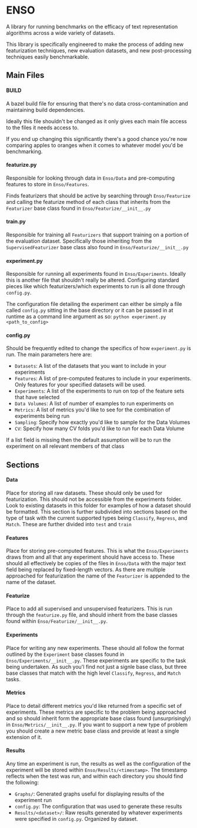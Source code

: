 # ENSO #
A library for running benchmarks on the efficacy of text representation algorithms across a wide variety of datasets.

This library is specifically engineered to make the process of adding new featurization techniques, new evaluation
datasets, and new post-processing techniques easily benchmarkable.

## Main Files ##
#### BUILD ####
A bazel build file for ensuring that there's no data cross-contamination and maintaining build dependencies.

Ideally this file shouldn't be changed as it only gives each main file access to the files it needs access to.

If you end up changing this significantly there's a good chance you're now comparing apples to oranges when it comes
to whatever model you'd be benchmarking.
#### featurize.py ####
Responsible for looking through data in `Enso/Data` and pre-computing features to store in `Enso/Features`.

Finds featurizers that should be active by searching through `Enso/Featurize` and calling the featurize method of
each class that inherits from the `Featurizer` base class found in `Enso/Featurize/__init__.py`
#### train.py ####
Responsible for training all `Featurizers` that support training on a portion of the evaluation dataset. Specifically those
inheriting from the `SupervisedFeaturizer` base class also found in `Enso/Featurize/__init__.py`
#### experiment.py ####
Responsible for running all experiments found in `Enso/Experiments`. Ideally this is another file that shouldn't really be
altered. Configuring standard pieces like which featurizers/which experiments to run is all done through `config.py`.

The configuration file detailing the experiment can either be simply a file called `config.py` sitting in the base directory
or it can be passed in at runtime as a command line argument as so: `python experiment.py <path_to_config>`
#### config.py ####
Should be frequently edited to change the specifics of how `experiment.py` is run. The main parameters here are:
 - `Datasets`: A list of the datasets that you want to include in your experiments
 - `Features`: A list of pre-computed features to include in your experiments. Only features for your specified datasets will be used.
 - `Experiments`: A list of the experiments to run on top of the feature sets that have selected
 - `Data Volumes`: A list of number of examples to run experiments on
 - `Metrics`: A list of metrics you'd like to see for the combination of experiments being run
 - `Sampling`: Specify how exactly you'd like to sample for the Data Volumes
 - `CV`: Specify how many CV folds you'd like to run for each Data Volume

If a list field is missing then the default assumption will be to run the experiment on all relevant members of that class


## Sections ##
#### Data ####
Place for storing all raw datasets. These should only be used for featurization. This should not be accessible from the
experiments folder. Look to existing datasets in this folder for examples of how a dataset should be formatted. This
section is further subdivided into sections based on the type of task with the current supported types being `Classify`,
`Regress`, and `Match`. These are further divided into `test` and `train`
#### Features ####
Place for storing pre-computed features. This is what the `Enso/Experiments` draws from and all that any experiment should
have access to. These should all effectively be copies of the files in `Enso/Data` with the major text field being replaced
by fixed-length vectors. As there are multiple approached for featurization the name of the `Featurizer` is appended to
the name of the dataset.
#### Featurize ####
Place to add all supervised and unsupervised featurizers. This is run through the `featurize.py` file, and should inherit
from the base classes found within `Enso/Featurize/__init__.py`.
#### Experiments ####
Place for writing any new experiments. These should all follow the format outlined by the `Experiment` base classes found
in `Enso/Experiments/__init__.py`. These experiments are specific to the task being undertaken. As such you'l find not just
a signle base class, but three base classes that match with the high level `Classify`, `Regress`, and `Match` tasks.
#### Metrics ####
Place to detail different metrics you'd like returned from a specific set of experiments. These metrics are specific to
the problem being approached and so should inherit form the appropriate base class found (unsurprisingly) in
`Enso/Metrics/__init__.py`. If you want to support a new type of problem you should create a new metric base class and
provide at least a single extension of it.
#### Results ####
Any time an experiment is run, the results as well as the configuration of the experiment will be stored within `Enso/Results/<timestamp>`.
The timestamp reflects when the test was run, and within each directory you should find the following:
 - `Graphs/`: Generated graphs useful for displaying results of the experiment run
 - `config.py`: The configuration that was used to generate these results
 - `Results/<dataset>/`: Raw results generated by whatever experiments were specified in `config.py`. Organized by dataset.
